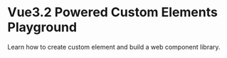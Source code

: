 # Vue3.2 Powered Custom Elements Playground

Learn how to create custom element and build a web component library.
